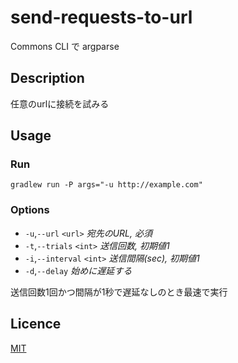 # send-requests-to-url
Commons CLI で argparse

## Description
任意のurlに接続を試みる

## Usage
### Run
```
gradlew run -P args="-u http://example.com"
```

### Options
 * `-u`,`--url` `<url>` _宛先のURL, 必須_
 * `-t`,`--trials` `<int>` _送信回数, 初期値1_
 * `-i`,`--interval` `<int>` _送信間隔(sec), 初期値1_
 * `-d`,`--delay` _始めに遅延する_

送信回数1回かつ間隔が1秒で遅延なしのとき最速で実行

## Licence
[MIT](LICENSE)
